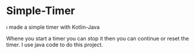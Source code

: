 # Simple-Timer
ı made a simple timer with Kotlin-Java

Whene you start a timer you can stop it then you can continue or reset the timer.
I use java code to do this project.
